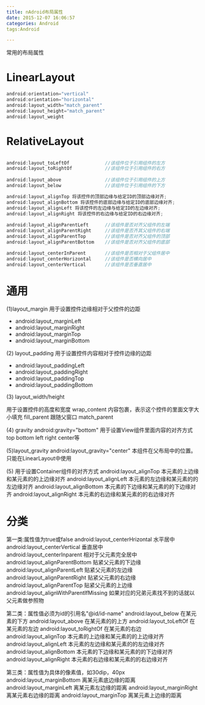 ```yaml
---
title: nAdroid布局属性
date: 2015-12-07 16:06:57
categories: Android
tags:Android

---
```


常用的布局属性

<!--more-->

# LinearLayout
```java
android:orientation="vertical" 
android:orientation="horizontal"
android:layout_width="match_parent"  
android:layout_height="match_parent"  
android:layout_weight 
```


# RelativeLayout
```java

android:layout_toLeftOf         	//该组件位于引用组件的左方  
android:layout_toRightOf        	//该组件位于引用组件的右方 
 
android:layout_above            	//该组件位于引用组件的上方  
android:layout_below                //该组件位于引用组件的下方 

android:layout_alignTop 将该控件的顶部边缘与给定ID的顶部边缘对齐;  
android:layout_alignBottom 将该控件的底部边缘与给定ID的底部边缘对齐;  
android:layout_alignLeft 将该控件的左边缘与给定ID的左边缘对齐;  
android:layout_alignRight 将该控件的右边缘与给定ID的右边缘对齐;  
 
android:layout_alignParentLeft      //该组件是否对齐父组件的左端  
android:layout_alignParentRight     //该组件是否齐其父组件的右端  
android:layout_alignParentTop       //该组件是否对齐父组件的顶部  
android:layout_alignParentBottom    //该组件是否对齐父组件的底部  

android:layout_centerInParent       //该组件是否相对于父组件居中  
android:layout_centerHorizontal     //该组件是否横向居中  
android:layout_centerVertical       //该组件是否垂直居中  

```

# 通用

(1)layout_margin 
用于设置控件边缘相对于父控件的边距

- android:layout_marginLeft   
- android:layout_marginRight
- android:layout_marginTop
- android:layout_marginBottom


(2) layout_padding 
用于设置控件内容相对于控件边缘的边距

- android:layout_paddingLeft
- android:layout_paddingRight
- android:layout_paddingTop
- android:layout_paddingBottom

(3) layout_width/height

用于设置控件的高度和宽度
wrap_content 内容包裹，表示这个控件的里面文字大小填充
fill_parent 跟随父窗口
match_parent


(4) gravity 
android:gravity="bottom"
用于设置View组件里面内容的对齐方式
top bottom  left   right   center等

(5)layout_gravity
android:layout_gravity="center"
本组件在父布局中的位置。只能在LinearLayout中使用


(5) 
用于设置Container组件的对齐方式
android:layout_alignTop 本元素的上边缘和某元素的的上边缘对齐
android:layout_alignLeft 本元素的左边缘和某元素的的左边缘对齐
android:layout_alignBottom 本元素的下边缘和某元素的的下边缘对齐
android:layout_alignRight 本元素的右边缘和某元素的的右边缘对齐

# 分类
第一类:属性值为true或false
android:layout_centerHrizontal 水平居中  
android:layout_centerVertical 垂直居中  
android:layout_centerInparent 相对于父元素完全居中
android:layout_alignParentBottom 贴紧父元素的下边缘
android:layout_alignParentLeft 贴紧父元素的左边缘
android:layout_alignParentRight 贴紧父元素的右边缘
android:layout_alignParentTop 贴紧父元素的上边缘
android:layout_alignWithParentIfMissing 如果对应的兄弟元素找不到的话就以父元素做参照物

第二类：属性值必须为id的引用名"@id/id-name"
android:layout_below 在某元素的下方
android:layout_above 在某元素的的上方
android:layout_toLeftOf 在某元素的左边
android:layout_toRightOf 在某元素的右边
android:layout_alignTop 本元素的上边缘和某元素的的上边缘对齐
android:layout_alignLeft 本元素的左边缘和某元素的的左边缘对齐
android:layout_alignBottom 本元素的下边缘和某元素的的下边缘对齐
android:layout_alignRight 本元素的右边缘和某元素的的右边缘对齐

第三类：属性值为具体的像素值，如30dip，40px
android:layout_marginBottom 离某元素底边缘的距离
android:layout_marginLeft 离某元素左边缘的距离
android:layout_marginRight 离某元素右边缘的距离
android:layout_marginTop 离某元素上边缘的距离